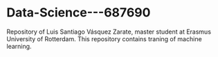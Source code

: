 # Data-Science---687690
Repository of Luis Santiago Vásquez Zarate, master student at Erasmus University of Rotterdam. This repository contains traning of machine learning.
